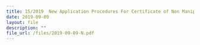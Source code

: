 ```yaml
---
title: 15/2019  New Application Procedures For Certificate of Non Manipulation (CNM)
date: 2019-09-09
layout: file
description: ""
file_url: /files/2019-09-09-N.pdf
---
```


